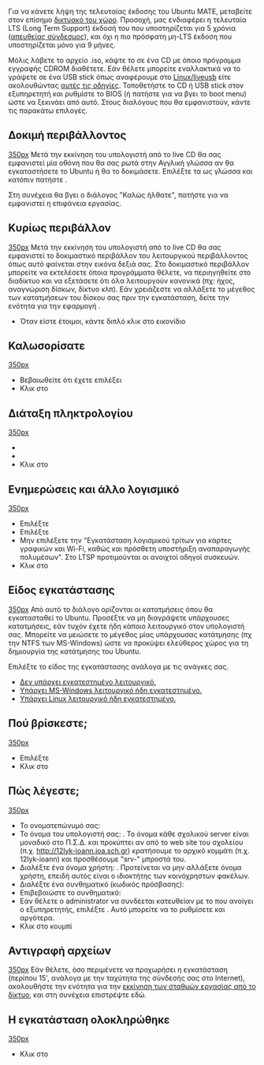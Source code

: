 Για να κάνετε λήψη της τελευταίας έκδοσης του Ubuntu MATE, μεταβείτε
στον επίσημο [δικτυακό του χώρο](https://ubuntu-mate.org/download/).
Προσοχή, μας ενδιαφέρει η τελευταία LTS (Long Term Support) έκδοσή του
που υποστηρίζεται για 5 χρόνια ([απευθείας
σύνδεσμος](http://cdimage.ubuntu.com/ubuntu-mate/releases/20.04/release/ubuntu-mate-20.04.3-desktop-amd64.iso)),
και όχι η πιο πρόσφατη μη-LTS έκδοση που υποστηρίζεται μόνο για 9 μήνες.

Μόλις λάβετε το αρχείο .iso, κάψτε το σε ένα CD με όποιο πρόγραμμα
εγγραφής CDROM διαθέτετε. Εάν θέλετε μπορείτε εναλλακτικά να το
γράψετε σε ένα USB stick όπως αναφέρουμε στο
[Linux/liveusb](Linux/liveusb "wikilink") είτε ακολουθώντας [αυτές τις
οδηγίες](https://forum.ubuntu-gr.org/viewtopic.php?f=9&t=3899#p37282).
Τοποθετήστε το CD ή USB stick στον εξυπηρετητή και ρυθμίστε το BIOS (ή
πατήστε  για να βγει το boot menu) ώστε να ξεκινάει από αυτό. Στους
διαλόγους που θα εμφανιστούν, κάντε τις παρακάτω επιλογές.

## Δοκιμή περιβάλλοντος

[350px](Αρχείο:install-01-welcome.png "wikilink") Μετά την εκκίνηση του
υπολογιστή από το live CD θα σας εμφανιστεί μία οθόνη που θα σας ρωτά
στην Αγγλική γλώσσα αν θα εγκαταστήσετε το Ubuntu ή θα το δοκιμάσετε.
Επιλέξτε τα  ως γλώσσα και κατόπιν πατήστε .

Στη συνέχεια θα βγει ο διάλογος "Καλώς ήλθατε", πατήστε  για να
εμφανιστεί η επιφάνεια εργασίας.

## Κυρίως περιβάλλον

[350px](Αρχείο:install-02-desktop.png "wikilink") Μετά την εκκίνηση του
υπολογιστή από το live CD θα σας εμφανιστεί το δοκιμαστικό περιβάλλον
του λειτουργικού περιβάλλοντος όπως αυτό φαίνεται στην εικόνα δεξιά
σας. Στο δοκιμαστικό περιβάλλον μπορείτε να εκτελέσετε όποια
προγράμματα θέλετε, να περιηγηθείτε στο διαδίκτυο και να
εξετάσετε ότι όλα λειτουργούν κανονικά (πχ: ήχος, αναγνώριση
δίσκων, δίκτυο κλπ). Εάν χρειάζεστε να αλλάξετε το μέγεθος των
κατατμήσεων του δίσκου σας πριν την εγκατάσταση, δείτε την ενότητα
για την εφαρμογή .

  - Όταν είστε έτοιμοι, κάντε διπλό κλικ στο εικονίδιο

## Καλωσορίσατε

[350px](Αρχείο:install-03-language.png "wikilink")

  - Βεβαιωθείτε ότι έχετε επιλέξει
  - Κλικ στο

## Διάταξη πληκτρολογίου

[350px](Αρχείο:install-04-keyboard-layout.png "wikilink")

  -
  -
  - Κλικ στο

## Ενημερώσεις και άλλο λογισμικό

[350px](Αρχείο:install-05-updates-and-other-software.png "wikilink")

  - Επιλέξτε
  - Επιλέξτε
  - Μην επιλέξετε την "Εγκατάσταση λογισμικού τρίτων για κάρτες γραφικών
    και Wi-Fi, καθώς και πρόσθετη υποστήριξη αναπαραγωγής πολυμέσων".
    Στο LTSP προτιμούνται οι ανοιχτοί οδηγοί συσκευών.
  - Κλικ στο

## Είδος εγκατάστασης

[350px](Αρχείο:install-06-installation-type.png "wikilink") Από αυτό το
διάλογο ορίζονται οι κατατμήσεις όπου θα εγκατασταθεί το Ubuntu.
Προσέξτε να μη διαγράψετε υπάρχουσες κατατμήσεις, εάν τυχόν έχετε
ήδη κάποιο λειτουργικό στον υπολογιστή σας. Μπορείτε να μειώσετε το
μέγεθος μίας υπάρχουσας κατάτμησης (πχ την NTFS των MS-Windows)
ώστε να προκύψει ελεύθερος χώρος για τη δημιουργία της κατάτμησης
του Ubuntu.

Επιλέξτε το είδος της εγκατάστασης ανάλογα με τις ανάγκες σας.

  - [Δεν υπάρχει εγκατεστημένο
    λειτουργικό.](Linux/LTSP/Εγκατάσταση_Ubuntu/Δίσκος_Κενός "wikilink")
  - [Υπάρχει MS-Windows λειτουργικό ήδη
    εγκατεστημένο.](Linux/LTSP/Εγκατάσταση_Ubuntu/Δίσκος_Ms-Windows "wikilink")
  - [Υπάρχει Linux λειτουργικό ήδη
    εγκατεστημένο.](Linux/LTSP/Εγκατάσταση_Ubuntu/Δίσκος_Linux "wikilink")

## Πού βρίσκεστε;

[350px](Αρχείο:install-08-where-are-you.png "wikilink")

  - Επιλέξτε
  - Κλικ στο

## Πώς λέγεστε;

[350px](Αρχείο:install-09-who-are-you.png "wikilink")

  - Το ονοματεπώνυμό σας:
  - Το όνομα του υπολογιστή σας: . Το όνομα κάθε σχολικού server είναι
    μοναδικό στο Π.Σ.Δ. και προκύπτει αν από το web site του σχολείου
    (π.χ. <http://12lyk-ioann.ioa.sch.gr>) κρατήσουμε το αρχικό κομμάτι
    (π.χ. 12lyk-ioann) και προσθέσουμε "srv-" μπροστά του.
  - Διαλέξτε ένα όνομα χρήστη: . Προτείνεται να μην αλλάξετε όνομα
    χρήστη, επειδή αυτός είναι ο ιδιοκτήτης των κοινόχρηστων
    φακέλων.
  - Διαλέξτε ένα συνθηματικό (κωδικός πρόσβασης):
  - Επιβεβαιώστε το συνθηματικό:
  - Εάν θέλετε ο administrator να συνδέεται κατευθείαν με το που ανοίγει
    ο εξυπηρετητής, επιλέξτε . Αυτό μπορείτε να το ρυθμίσετε και
    αργότερα.
  - Κλικ στο κουμπί

## Αντιγραφή αρχείων

[350px](Αρχείο:install-10-progress.png "wikilink") Εάν θέλετε, όσο
περιμένετε να προχωρήσει η εγκατάσταση (περίπου 15', ανάλογα με
την ταχύτητα της σύνδεσής σας στο Internet), ακολουθήστε την ενότητα
για την [εκκίνηση των σταθμών εργασίας από το
δίκτυο](Linux/LTSP/Εκκίνηση_από_το_δίκτυο "wikilink"), και
στη συνέχεια επιστρέψτε εδώ.

## Η εγκατάσταση ολοκληρώθηκε

[350px](Αρχείο:install-11-installation-complete.png "wikilink")

  - Κλικ στο